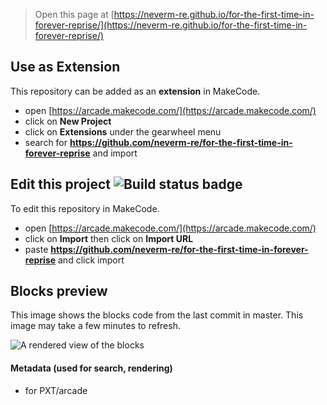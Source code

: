  


> Open this page at [https://neverm-re.github.io/for-the-first-time-in-forever-reprise/](https://neverm-re.github.io/for-the-first-time-in-forever-reprise/)

## Use as Extension

This repository can be added as an **extension** in MakeCode.

* open [https://arcade.makecode.com/](https://arcade.makecode.com/)
* click on **New Project**
* click on **Extensions** under the gearwheel menu
* search for **https://github.com/neverm-re/for-the-first-time-in-forever-reprise** and import

## Edit this project ![Build status badge](https://github.com/neverm-re/for-the-first-time-in-forever-reprise/workflows/MakeCode/badge.svg)

To edit this repository in MakeCode.

* open [https://arcade.makecode.com/](https://arcade.makecode.com/)
* click on **Import** then click on **Import URL**
* paste **https://github.com/neverm-re/for-the-first-time-in-forever-reprise** and click import

## Blocks preview

This image shows the blocks code from the last commit in master.
This image may take a few minutes to refresh.

![A rendered view of the blocks](https://github.com/neverm-re/for-the-first-time-in-forever-reprise/raw/master/.github/makecode/blocks.png)

#### Metadata (used for search, rendering)

* for PXT/arcade
<script src="https://makecode.com/gh-pages-embed.js"></script><script>makeCodeRender("{{ site.makecode.home_url }}", "{{ site.github.owner_name }}/{{ site.github.repository_name }}");</script>
